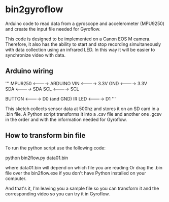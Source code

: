 # bin2gyroflow
Arduino code to read data from a gyroscope and accelerometer (MPU9250) and create the input file needed for Gyroflow.

This code is designed to be implemented on a Canon EOS M camera. Therefore, it also has the ability to start and stop recording simultaneously with data collection using an infrared LED.
In this way it will be easier to synchronize video with data.

## Arduino wiring

'''
 MPU9250 <----> ARDUINO
   VIN   <---->   3.3V
   GND   <---->   3.3V   
   SDA   <---->   SDA
   SCL   <---->   SCL

  BUTTON <---->   D0 (and GND)
  IR LED <---->   D1
'''

This sketch collects sensor data at 500hz and stores it on an SD card in a .bin file.
A Python script transforms it into a .csv file and another one .gcsv in the order and with the information needed for Gyroflow.

## How to transform bin file

To run the python script use the following code:

python bin2flow.py data01.bin

where data01.bin will depend on which file you are reading
Or drag the .bin file over the bin2flow.exe if you don't have Python installed on your computer.

And that's it, I'm leaving you a sample file so you can transform it and the corresponding video so you can try it in Gyroflow.


